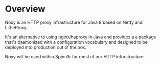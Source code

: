 # Overview

Noxy is an HTTP proxy infrastructure for Java 8 based on Netty and LittleProxy.

It's an alternative to using nginx/haproxy in Java and provides a a package
that's daemonized with a configuration vocabulary and designed to be deployed
into production out of the box.
  
Noxy will be  used within Spinn3r for most of our HTTP infrastructure.  